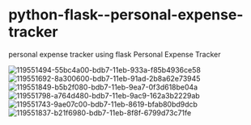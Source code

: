 # python-flask--personal-expense-tracker
personal expense tracker using flask
Personal Expense Tracker


![119551494-55bc4a00-bdb7-11eb-933a-f85b4936ce58](https://github.com/user-attachments/assets/4991cd08-8102-4d3e-b0df-058d9b50aee5)
![119551692-8a300600-bdb7-11eb-91ad-2b8a62e73945](https://github.com/user-attachments/assets/837c707c-13a5-4463-9c42-1ce24e86487d)
![119551849-b5b2f080-bdb7-11eb-9ea7-0f3d618be04a](https://github.com/user-attachments/assets/2aa7278e-2141-49f5-ba8e-0bee4c675297)
![119551798-a764d480-bdb7-11eb-9ac9-162a3b2229ab](https://github.com/user-attachments/assets/508f45b9-e9e6-4dc4-9643-452173590615)
![119551743-9ae07c00-bdb7-11eb-8619-bfab80bd9dcb](https://github.com/user-attachments/assets/a19e0b9c-75e9-456c-938a-71bb824f66c6)
![119551837-b21f6980-bdb7-11eb-8f8f-6799d73c71fe](https://github.com/user-attachments/assets/fa8aa355-1eed-4365-aa6e-11b2a0205e57)
